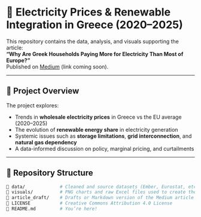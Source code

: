 
# 🔋 Electricity Prices & Renewable Integration in Greece (2020–2025)

This repository contains the data, analysis, and visuals supporting the article:  
**“Why Are Greek Households Paying More for Electricity Than Most of Europe?”**  
Published on [Medium](#) (link coming soon).

---

## 📌 Project Overview

The project explores:
- Trends in **wholesale electricity prices** in Greece vs the EU average (2020–2025)
- The evolution of **renewable energy share** in electricity generation
- Systemic issues such as **storage limitations**, **grid interconnection**, and **natural gas dependency**
- A data-informed discussion on policy, marginal pricing, and curtailments

---

## 📂 Repository Structure

```bash
📁 data/             # Cleaned and source datasets (Ember, Eurostat, etc.)
📁 visuals/          # PNG charts and raw Excel files used to create them
📁 article_draft/    # Drafts or Markdown version of the Medium article
📄 LICENSE           # Creative Commons Attribution 4.0 License
📄 README.md         # You’re here!
